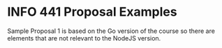 # INFO 441 Proposal Examples

Sample Proposal 1 is based on the Go version of the course so there are elements that are not relevant to the NodeJS version.